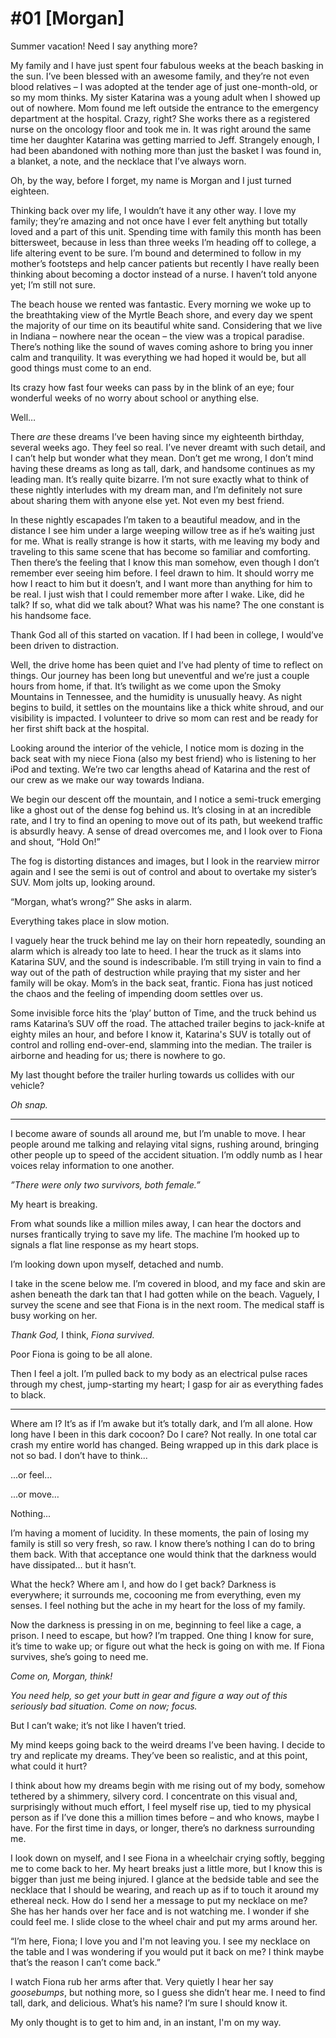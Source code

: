 # #01 [Morgan] 
 
Summer vacation! Need I say anything more? 
 
My family and I have just spent four fabulous weeks at the beach basking in the sun. I’ve been blessed with an awesome family, and they’re not even blood relatives – I was adopted at the tender age of just one-month-old, or so my mom thinks. My sister Katarina was a young adult when I showed up out of nowhere. Mom found me left outside the entrance to the emergency department at the hospital. Crazy, right? She works there as a registered nurse on the oncology floor and took me in. It was right around the same time her daughter Katarina was getting married to Jeff. Strangely enough, I had been abandoned with nothing more than just the basket I was found in, a blanket, a note, and the necklace that I’ve always worn. 
 
Oh, by the way, before I forget, my name is Morgan and I just turned eighteen. 

Thinking back over my life, I wouldn’t have it any other way. I love my family; they’re amazing and not once have I ever felt anything but totally loved and a part of this unit. Spending time with family this month has been bittersweet, because in less than three weeks I’m heading off to college, a life altering event to be sure. I’m bound and determined to follow in my mother’s footsteps and help cancer patients but recently I have really been thinking about becoming a doctor instead of a nurse. I haven’t told anyone yet; I’m still not sure.
 
The beach house we rented was fantastic. Every morning we woke up to the breathtaking view of the Myrtle Beach shore, and every day we spent the majority of our time on its beautiful white sand. Considering that we live in Indiana – nowhere near the ocean – the view was a tropical paradise. There’s nothing like the sound of waves coming ashore to bring you inner calm and tranquility. It was everything we had hoped it would be, but all good things must come to an end.
 
Its crazy how fast four weeks can pass by in the blink of an eye; four wonderful weeks of no worry about school or anything else.
 
Well…
 
There *are* these dreams I’ve been having since my eighteenth birthday, several weeks ago. They feel so real. I’ve never dreamt with such detail, and I can’t help but wonder what they mean. Don’t get me wrong, I don’t mind having these dreams as long as tall, dark, and handsome continues as my leading man. It’s really quite bizarre. I’m not sure exactly what to think of these nightly interludes with my dream man, and I’m definitely not sure about sharing them with anyone else yet. Not even my best friend.
 
In these nightly escapades I’m taken to a beautiful meadow, and in the distance I see him under a large weeping willow tree as if he’s waiting just for me. What is really strange is how it starts, with me leaving my body and traveling to this same scene that has become so familiar and comforting. Then there’s the feeling that I know this man somehow, even though I don’t remember ever seeing him before. I feel drawn to him. It should worry me how I react to him but it doesn’t, and I want more than anything for him to be real. I just wish that I could remember more after I wake. Like, did he talk? If so, what did we talk about? What was his name? The one constant is his handsome face. 
 
Thank God all of this started on vacation. If I had been in college, I would’ve been driven to distraction.
 
Well, the drive home has been quiet and I’ve had plenty of time to reflect on things. Our journey has been long but uneventful and we’re just a couple hours from home, if that. It’s twilight as we come upon the Smoky Mountains in Tennessee, and the humidity is unusually heavy. As night begins to build, it settles on the mountains like a thick white shroud, and our visibility is impacted. I volunteer to drive so mom can rest and be ready for her first shift back at the hospital. 
 
Looking around the interior of the vehicle, I notice mom is dozing in the back seat with my niece Fiona (also my best friend) who is listening to her iPod and texting. We’re two car lengths ahead of Katarina and the rest of our crew as we make our way towards Indiana. 
 
We begin our descent off the mountain, and I notice a semi-truck emerging like a ghost out of the dense fog behind us. It’s closing in at an incredible rate, and I try to find an opening to move out of its path, but weekend traffic is absurdly heavy. A sense of dread overcomes me, and I look over to Fiona and shout, “Hold On!”
 
The fog is distorting distances and images, but I look in the rearview mirror again and I see the semi is out of control and about to overtake my sister’s SUV. Mom jolts up, looking around.
 
“Morgan, what’s wrong?” She asks in alarm.
 
Everything takes place in slow motion.
 
I vaguely hear the truck behind me lay on their horn repeatedly, sounding an alarm which is already too late to heed. I hear the truck as it slams into Katarina SUV, and the sound is indescribable. I’m still trying in vain to find a way out of the path of destruction while praying that my sister and her family will be okay. Mom’s in the back seat, frantic. Fiona has just noticed the chaos and the feeling of impending doom settles over us.

Some invisible force hits the ‘play’ button of Time, and the truck behind us rams Katarina’s SUV off the road. The attached trailer begins to jack-knife at eighty miles an hour, and before I know it, Katarina's SUV is totally out of control and rolling end-over-end, slamming into the median. The trailer is airborne and heading for us; there is nowhere to go. 
 
My last thought before the trailer hurling towards us collides with our vehicle? 
 
*Oh snap.*
 
 ---
 
I become aware of sounds all around me, but I’m unable to move. I hear people around me talking and relaying vital signs, rushing around, bringing other people up to speed of the accident situation. I’m oddly numb as I hear voices relay information to one another.
 
*”There were only two survivors, both female.”* 
 
My heart is breaking. 
 
From what sounds like a million miles away, I can hear the doctors and nurses frantically trying to save my life. The machine I’m hooked up to signals a flat line response as my heart stops.
 
I’m looking down upon myself, detached and numb. 
 
I take in the scene below me. I’m covered in blood, and my face and skin are ashen beneath the dark tan that I had gotten while on the beach. Vaguely, I survey the scene and see that Fiona is in the next room. The medical staff is busy working on her. 
 
*Thank God,* I think, *Fiona survived.* 
 
Poor Fiona is going to be all alone. 
 
Then I feel a jolt. I’m pulled back to my body as an electrical pulse races through my chest, jump-starting my heart; I gasp for air as everything fades to black.
 
---
 
Where am I? It’s as if I’m awake but it’s totally dark, and I’m all alone. How long have I been in this dark cocoon? Do I care? Not really. In one total car crash my entire world has changed. Being wrapped up in this dark place is not so bad. I don’t have to think...
 
...or feel…
 
...or move…
 
Nothing...
 
I’m having a moment of lucidity. In these moments, the pain of losing my family is still so very fresh, so raw. I know there’s nothing I can do to bring them back. With that acceptance one would think that the darkness would have dissipated… but it hasn’t.
 
What the heck? Where am I, and how do I get back? Darkness is everywhere; it surrounds me, cocooning me from everything, even my senses. I feel nothing but the ache in my heart for the loss of my family.
 
Now the darkness is pressing in on me, beginning to feel like a cage, a prison. I need to escape, but how? I’m trapped. One thing I know for sure, it’s time to wake up; or figure out what the heck is going on with me. If Fiona survives, she’s going to need me. 
 
*Come on, Morgan, think!*
 
*You need help, so get your butt in gear and figure a way out of this seriously bad situation. Come on now; focus.*
 
But I can’t wake; it’s not like I haven’t tried. 
 
My mind keeps going back to the weird dreams I’ve been having. I decide to try and replicate my dreams. They’ve been so realistic, and at this point, what could it hurt? 
 
I think about how my dreams begin with me rising out of my body, somehow tethered by a shimmery, silvery cord. I concentrate on this visual and, surprisingly without much effort, I feel myself rise up, tied to my physical person as if I’ve done this a million times before – and who knows, maybe I have. For the first time in days, or longer, there’s no darkness surrounding me. 
 
I look down on myself, and I see Fiona in a wheelchair crying softly, begging me to come back to her. My heart breaks just a little more, but I know this is bigger than just me being injured. I glance at the bedside table and see the necklace that I should be wearing, and reach up as if to touch it around my ethereal neck. How do I send her a message to put my necklace on me? She has her hands over her face and is not watching me. I wonder if she could feel me. I slide close to the wheel chair and put my arms around her. 

“I’m here, Fiona; I love you and I'm not leaving you. I see my necklace on the table and I was wondering if you would put it back on me? I think maybe that’s the reason I can’t come back.”

I watch Fiona rub her arms after that. Very quietly I hear her say *goosebumps*, but nothing more, so I guess she didn’t hear me. I need to find tall, dark, and delicious. What’s his name? I’m sure I should know it.
 
My only thought is to get to him and, in an instant, I'm on my way.